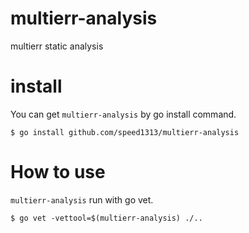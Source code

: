 # multierr-analysis
multierr static analysis 

# install

You can get `multierr-analysis` by go install command. 

```
$ go install github.com/speed1313/multierr-analysis
```

# How to use

`multierr-analysis` run with go vet.

```
$ go vet -vettool=$(multierr-analysis) ./..
```
